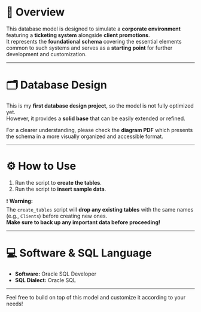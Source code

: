# 🚀 Overview  
This database model is designed to simulate a **corporate environment** featuring a  **ticketing system** alongside  **client promotions**.  
It represents the **foundational schema** covering the essential elements common to such systems and serves as a **starting point** for further development and customization.

---

# 🗂️ Database Design  
This is my **first database design project**, so the model is not fully optimized yet.  
However, it provides a **solid base** that can be easily extended or refined.  

For a clearer understanding, please check the **diagram PDF**  which presents the schema in a more visually organized and accessible format.

---

# ⚙️ How to Use  
1. Run the script to **create the tables**.  
2. Run the script to **insert sample data**.  

❗ **Warning:**  
The `create_tables` script will **drop any existing tables** with the same names (e.g., `Clients`) before creating new ones.  
**Make sure to back up any important data before proceeding!**

---

# 💻 Software & SQL Language  
- **Software:** Oracle SQL Developer  
- **SQL Dialect:** Oracle SQL  

---

Feel free to build on top of this model and customize it according to your needs!  
